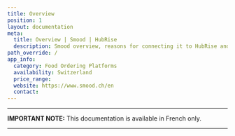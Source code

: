 ```yaml
---
title: Overview
position: 1
layout: documentation
meta:
  title: Overview | Smood | HubRise
  description: Smood overview, reasons for connecting it to HubRise and summary of integrated features. Synchronise data between your EPOS and your apps.
path_override: /
app_info:
  category: Food Ordering Platforms
  availability: Switzerland
  price_range:
  website: https://www.smood.ch/en
  contact:
---
```


---

**IMPORTANT NOTE:** This documentation is available <Link to="/fr/apps/smood" addLocalePrefix={false}>in French only</Link>.

---
